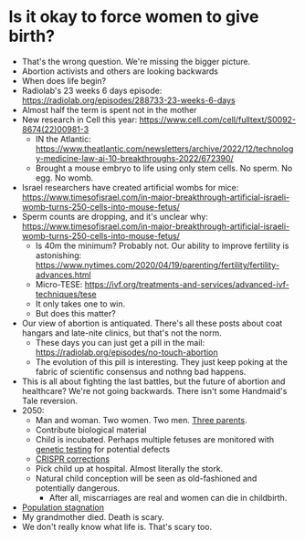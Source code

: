 <!-- -->
# Is it okay to force women to give birth?
- That's the wrong question. We're missing the bigger picture.
- Abortion activists and others are looking backwards
- When does life begin?
- Radiolab's 23 weeks 6 days episode: https://radiolab.org/episodes/288733-23-weeks-6-days
- Almost half the term is spent not in the mother
- New research in Cell this year: https://www.cell.com/cell/fulltext/S0092-8674(22)00981-3
    - IN the Atlantic: https://www.theatlantic.com/newsletters/archive/2022/12/technology-medicine-law-ai-10-breakthroughs-2022/672390/
    - Brought a mouse embryo to life using only stem cells. No sperm. No egg. No womb.
- Israel researchers have created artificial wombs for mice: https://www.timesofisrael.com/in-major-breakthrough-artificial-israeli-womb-turns-250-cells-into-mouse-fetus/
- Sperm counts are dropping, and it's unclear why: https://www.timesofisrael.com/in-major-breakthrough-artificial-israeli-womb-turns-250-cells-into-mouse-fetus/
    - Is 40m the minimum? Probably not. Our ability to improve fertility is astonishing: https://www.nytimes.com/2020/04/19/parenting/fertility/fertility-advances.html
    - Micro-TESE: https://ivf.org/treatments-and-services/advanced-ivf-techniques/tese
    - It only takes one to win.
    - But does this matter?
- Our view of abortion is antiquated. There's all these posts about coat hangars and late-nite clinics, but that's not the norm.
    - These days you can just get a pill in the mail: https://radiolab.org/episodes/no-touch-abortion
    - The evolution of this pill is interesting. They just keep poking at the fabric of scientific consensus and nothng bad happens.
- This is all about fighting the last battles, but the future of abortion and healthcare? We're not going backwards. There isn't some Handmaid's Tale reversion.
- 2050:
  - Man and woman. Two women. Two men. [Three parents](https://www.npr.org/sections/health-shots/2017/04/08/523020895/a-baby-with-3-genetic-parents-seems-healthy-but-questions-remain).
  - Contribute biological material
  - Child is incubated. Perhaps multiple fetuses are monitored with [genetic testing](https://www.acog.org/womens-health/faqs/prenatal-genetic-screening-tests) for potential defects
  - [CRISPR corrections](https://www.npr.org/sections/health-shots/2021/12/31/1067400512/first-sickle-cell-patient-treated-with-crispr-gene-editing-still-thriving)
  - Pick child up at hospital. Almost literally the stork.
  - Natural child conception will be seen as old-fashioned and potentially dangerous.
    - After all, miscarriages are real and women can die in childbirth.
- [Population stagnation](https://www.un.org/development/desa/pd/sites/www.un.org.development.desa.pd/files/wpp2022_summary_of_results.pdf)
- My grandmother died. Death is scary.
- We don't really know what life is. That's scary too.
